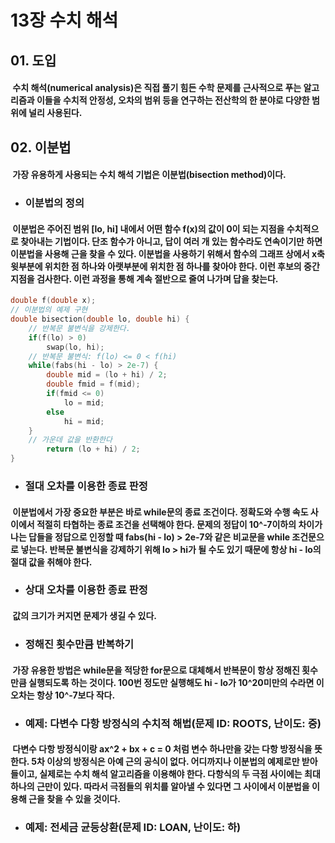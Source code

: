 13장 수치 해석
====================================

## 01. 도입
#### &nbsp;수치 해석(numerical analysis)은 직접 풀기 힘든 수학 문제를 근사적으로 푸는 알고리즘과 이들을 수치적 안정성, 오차의 범위 등을 연구하는 전산학의 한 분야로 다양한 범위에 널리 사용된다.

## 02. 이분법
#### &nbsp;가장 유용하게 사용되는 수치 해석 기법은 이분법(bisection method)이다.

* ### 이분법의 정의
#### &nbsp;이분법은 주어진 범위 [lo, hi] 내에서 어떤 함수 f(x)의 값이 0이 되는 지점을 수치적으로 찾아내는 기법이다. 단조 함수가 아니고, 답이 여러 개 있는 함수라도 연속이기만 하면 이분법을 사용해 근을 찾을 수 있다. 이분법을 사용하기 위해서 함수의 그래프 상에서 x축 윗부분에 위치한 점 하나와 아랫부분에 위치한 점 하나를 찾아야 한다. 이런 후보의 중간 지점을 검사한다. 이런 과정을 통해 계속 절반으로 줄여 나가며 답을 찾는다.
```c++
double f(double x);
// 이분법의 예제 구현
double bisection(double lo, double hi) {
	// 반복문 불변식을 강제한다.
	if(f(lo) > 0)
		swap(lo, hi);
	// 반복문 불변식: f(lo) <= 0 < f(hi)
	while(fabs(hi - lo) > 2e-7) {
		double mid = (lo + hi) / 2;
		double fmid = f(mid);
		if(fmid <= 0)
			lo = mid;
		else
			hi = mid;
	}
	// 가운데 값을 반환한다
		return (lo + hi) / 2;
}
```

* ### 절대 오차를 이용한 종료 판정
#### &nbsp;이분법에서 가장 중요한 부분은 바로 while문의 종료 조건이다. 정확도와 수행 속도 사이에서 적절히 타협하는 종료 조건을 선택해야 한다. 문제의 정답이 10^-7이하의 차이가 나는 답들을 정답으로 인정할 때 fabs(hi - lo) > 2e-7와 같은 비교문을 while 조건문으로 넣는다. 반복문 불변식을 강제하기 위해 lo > hi가 될 수도 있기 때문에 항상 hi - lo의 절대 값을 취해야 한다.

* ### 상대 오차를 이용한 종료 판정
#### &nbsp;값의 크기가 커지면 문제가 생길 수 있다.

* ### 정해진 횟수만큼 반복하기
#### &nbsp;가장 유용한 방법은 while문을 적당한 for문으로 대체해서 반복문이 항상 정해진 횟수만큼 실행되도록 하는 것이다. 100번 정도만 실행해도 hi - lo가 10^20미만의 수라면 이 오차는 항상 10^-7보다 작다.

* ### 예제: 다변수 다항 방정식의 수치적 해법(문제 ID: ROOTS, 난이도: 중)
#### &nbsp;다변수 다항 방정식이랑 ax^2 + bx + c = 0 처럼 변수 하나만을 갖는 다항 방정식을 뜻한다. 5차 이상의 방정식은 아예 근의 공식이 없다. 어디까지나 이분법의 예제로만 받아들이고, 실제로는 수치 해석 알고리즘을 이용해야 한다. 다항식의 두 극점 사이에는 최대 하나의 근만이 있다. 따라서 극점들의 위치를 알아낼 수 있다면 그 사이에서 이분법을 이용해 근을 찾을 수 있을 것이다. 

* ### 예제: 전세금 균등상환(문제 ID: LOAN, 난이도: 하)
#### &nbsp;